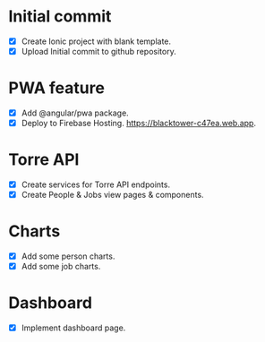 # Initial commit
- [x] Create Ionic project with blank template.
- [x] Upload Initial commit to github repository.
# PWA feature
- [x] Add @angular/pwa package.
- [x] Deploy to Firebase Hosting. https://blacktower-c47ea.web.app.
# Torre API
- [x] Create services for Torre API endpoints.
- [x] Create People & Jobs view pages & components.
# Charts
- [x] Add some person charts.
- [x] Add some job charts.
# Dashboard
- [x] Implement dashboard page.